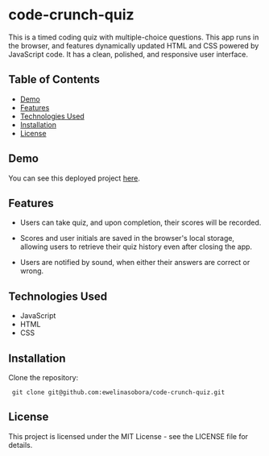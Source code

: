 # code-crunch-quiz

This is a timed coding quiz with multiple-choice questions. This app runs in the browser, and features dynamically updated HTML and CSS powered by JavaScript code. It has a clean, polished, and responsive user interface.

## Table of Contents

- [Demo](#demo)
- [Features](#features)
- [Technologies Used](#technologies-used)
- [Installation](#installation)
- [License](#license)

## Demo

You can see this deployed project [here](https://ewelinasobora.github.io/code-crunch-quiz/).

## Features

- Users can take quiz, and upon completion, their scores will be recorded.

- Scores and user initials are saved in the browser's local storage, allowing users to retrieve their quiz history even after closing the app.

- Users are notified by sound, when either their answers are correct or wrong.

## Technologies Used

- JavaScript
- HTML
- CSS

## Installation

Clone the repository:

  ```markdownlint
   git clone git@github.com:ewelinasobora/code-crunch-quiz.git
  ```

## License

This project is licensed under the MIT License - see the LICENSE file for details.
